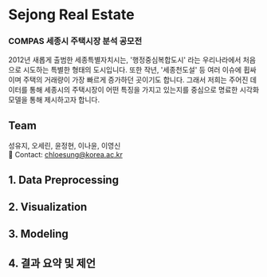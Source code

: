 # Sejong Real Estate
### COMPAS 세종시 주택시장 분석 공모전 


2012년 새롭게 출범한 세종특별자치시는, '행정중심복합도시' 라는 우리나라에서 처음으로 시도하는 특별한 형태의 도시입니다.
또한 작년, '세종천도설' 등 여러 이슈에 휩싸이며 주택의 거래량이 가장 빠르게 증가하던 곳이기도 합니다.
그래서 저희는 주어진 데이터를 통해 세종시의 주택시장이 어떤 특징을 가지고 있는지를 중심으로 명료한 시각화 모델을 통해 제시하고자 합니다. 


## Team
성유지, 오세린, 윤정현, 이나윤, 이영신   
💬 Contact: chloesung@korea.ac.kr

## 1. Data Preprocessing

## 2. Visualization

## 3. Modeling

## 4. 결과 요약 및 제언

